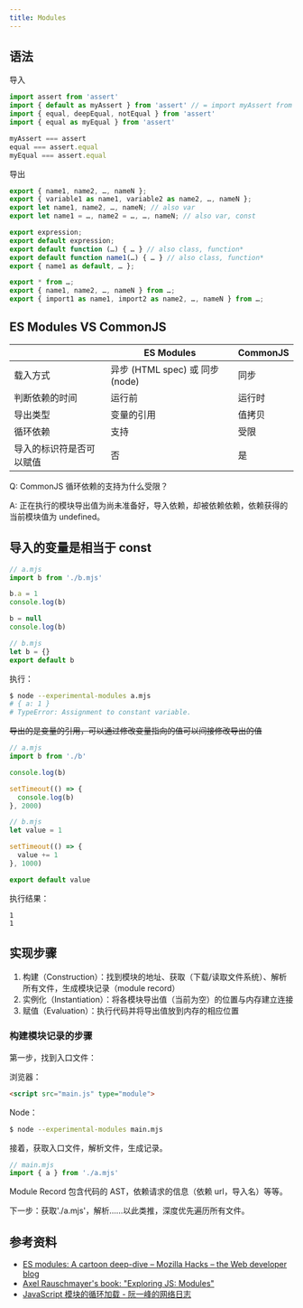 ```yaml
---
title: Modules
---
```


## 语法

导入

```js
import assert from 'assert'
import { default as myAssert } from 'assert' // = import myAssert from 'assert';
import { equal, deepEqual, notEqual } from 'assert'
import { equal as myEqual } from 'assert'

myAssert === assert
equal === assert.equal
myEqual === assert.equal
```

导出

```js
export { name1, name2, …, nameN };
export { variable1 as name1, variable2 as name2, …, nameN };
export let name1, name2, …, nameN; // also var
export let name1 = …, name2 = …, …, nameN; // also var, const

export expression;
export default expression;
export default function (…) { … } // also class, function*
export default function name1(…) { … } // also class, function*
export { name1 as default, … };

export * from …;
export { name1, name2, …, nameN } from …;
export { import1 as name1, import2 as name2, …, nameN } from …;
```

## ES Modules VS CommonJS

|                          | ES Modules                      | CommonJS |
| ------------------------ | ------------------------------- | -------- |
| 载入方式                 | 异步 (HTML spec) 或 同步 (node) | 同步     |
| 判断依赖的时间           | 运行前                          | 运行时   |
| 导出类型                 | 变量的引用                      | 值拷贝   |
| 循环依赖                 | 支持                            | 受限     |
| 导入的标识符是否可以赋值 | 否                              | 是       |

Q: CommonJS 循环依赖的支持为什么受限？

A: 正在执行的模块导出值为尚未准备好，导入依赖，却被依赖依赖，依赖获得的当前模块值为 undefined。

## 导入的变量是相当于 const

```js
// a.mjs
import b from './b.mjs'

b.a = 1
console.log(b)

b = null
console.log(b)
```

```js
// b.mjs
let b = {}
export default b
```

执行：

```bash
$ node --experimental-modules a.mjs
# { a: 1 }
# TypeError: Assignment to constant variable.
```

<s>导出的是变量的引用，可以通过修改变量指向的值可以间接修改导出的值</s>

```js
// a.mjs
import b from './b'

console.log(b)

setTimeout(() => {
  console.log(b)
}, 2000)
```

```js
// b.mjs
let value = 1

setTimeout(() => {
  value += 1
}, 1000)

export default value
```

执行结果：

```
1
1
```

## 实现步骤

1.  构建（Construction）：找到模块的地址、获取（下载/读取文件系统）、解析所有文件，生成模块记录（module record）
2.  实例化（Instantiation）：将各模块导出值（当前为空）的位置与内存建立连接
3.  赋值（Evaluation）：执行代码并将导出值放到内存的相应位置

### 构建模块记录的步骤

第一步，找到入口文件：

浏览器：

```html
<script src="main.js" type="module">
```

Node：

```bash
$ node --experimental-modules main.mjs
```

接着，获取入口文件，解析文件，生成记录。

```js
// main.mjs
import { a } from './a.mjs'
```

Module Record 包含代码的 AST，依赖请求的信息（依赖 url，导入名）等等。

下一步：获取'./a.mjs'，解析……以此类推，深度优先遍历所有文件。

## 参考资料

* [ES modules: A cartoon deep-dive – Mozilla Hacks – the Web developer blog](https://hacks.mozilla.org/2018/03/es-modules-a-cartoon-deep-dive/)
* [Axel Rauschmayer's book: "Exploring JS: Modules"](http://exploringjs.com/es6/ch_modules.html)
* [JavaScript 模块的循环加载 - 阮一峰的网络日志](http://www.ruanyifeng.com/blog/2015/11/circular-dependency.html)
